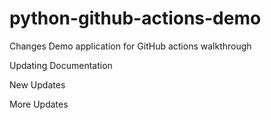 # python-github-actions-demo
Changes
Demo application for GitHub actions walkthrough

Updating Documentation

New Updates

More Updates
